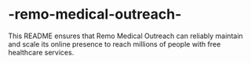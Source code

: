 # -remo-medical-outreach-
This README ensures that Remo Medical Outreach can reliably maintain and scale its online presence to reach millions of people with free healthcare services.
